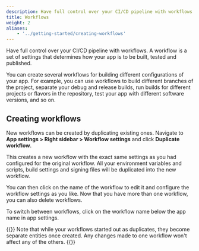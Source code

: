 ```yaml
---
description: Have full control over your CI/CD pipeline with workflows. A workflow is a set of settings that determines how your app is to be built, tested and published. 
title: Workflows
weight: 2
aliases:
    - '../getting-started/creating-workflows'
---
```


Have full control over your CI/CD pipeline with workflows. A workflow is a set of settings that determines how your app is to be built, tested and published. 

You can create several workflows for building different configurations of your app. For example, you can use workflows to build different branches of the project, separate your debug and release builds, run builds for different projects or flavors in the repository, test your app with different software versions, and so on.

## Creating workflows

New workflows can be created by duplicating existing ones. Navigate to **App settings > Right sidebar > Workflow settings** and click **Duplicate workflow**.

This creates a new workflow with the exact same settings as you had configured for the original workflow. All your environment variables and scripts, build settings and signing files will be duplicated into the new workflow.

You can then click on the name of the workflow to edit it and configure the workflow settings as you like. Now that you have more than one workflow, you can also delete workflows.

To switch between workflows, click on the workflow name below the app name in app settings.

{{<notebox>}}
Note that while your workflows started out as duplicates, they become separate entities once created. Any changes made to one workflow won't affect any of the others.
{{</notebox>}}
